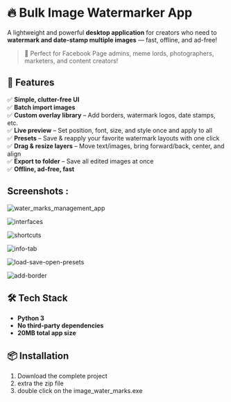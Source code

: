 # 🔥 Bulk Image Watermarker App

A lightweight and powerful **desktop application** for creators who need to **watermark and date-stamp multiple images** — fast, offline, and ad-free!

> 📸 Perfect for Facebook Page admins, meme lords, photographers, marketers, and content creators!

## 🚀 Features

✅ **Simple, clutter-free UI**  
✅ **Batch import images**  
✅ **Custom overlay library** – Add borders, watermark logos, date stamps, etc.  
✅ **Live preview** – Set position, font, size, and style once and apply to all  
✅ **Presets** – Save & reapply your favorite watermark layouts with one click  
✅ **Drag & resize layers** – Move text/images, bring forward/back, center, and align  
✅ **Export to folder** – Save all edited images at once  
✅ **Offline, ad-free, fast**

## Screenshots :

![water_marks_management_app](https://github.com/user-attachments/assets/d1343dfa-dd7b-46ba-b59a-7e5d591b1b74)

![interfaces](https://github.com/user-attachments/assets/b911d4d3-6dc2-4dcb-9533-d8de243aefe6)

![shortcuts](https://github.com/user-attachments/assets/8803705f-8208-43c7-8ef7-ceca0b293860)

![info-tab](https://github.com/user-attachments/assets/98361874-7c9c-4e08-ad56-1e154e0292f8)

![load-save-open-presets](https://github.com/user-attachments/assets/3587e0e3-bd93-4a9a-b84f-b0a561515c08)

![add-border](https://github.com/user-attachments/assets/4b4f4be5-29bd-4025-822a-f8f3cd1b5f08)

## 🛠️ Tech Stack
- **Python 3**
- **No third-party dependencies**
- **20MB total app size**

## 📦 Installation

1. Download the complete project
2. extra the zip file
3. double click on the image_water_marks.exe
